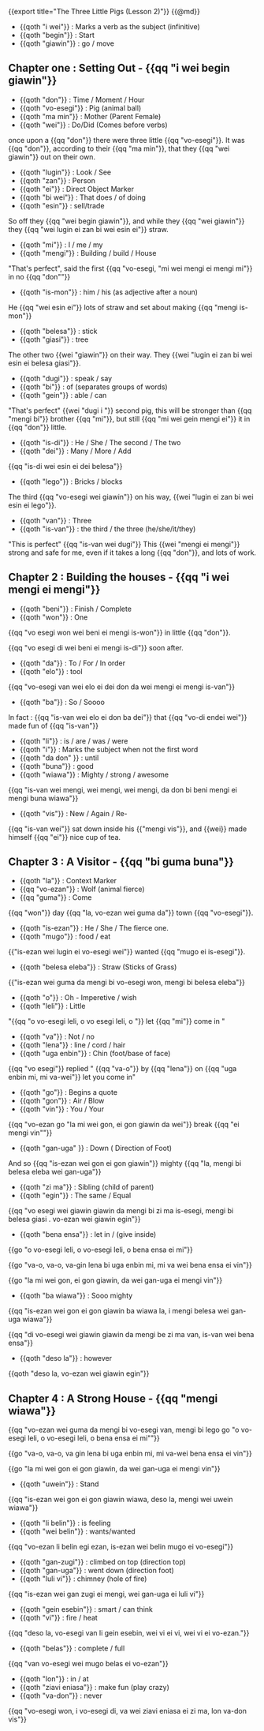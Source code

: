 {{export title="The Three Little Pigs (Lesson 2)"}}
{{@md}}

- {{qoth "i wei"}} : Marks a verb as the subject (infinitive)
- {{qoth "begin"}} : Start 
- {{qoth "giawin"}} : go / move

## Chapter one : Setting Out - {{qq "i wei begin giawin"}}

- {{qoth "don"}} : Time / Moment / Hour
- {{qoth "vo-esegi"}} : Pig (animal ball)
- {{qoth "ma min"}} : Mother (Parent Female)
- {{qoth "wei"}} : Do/Did (Comes before verbs)

once upon a {{qq "don"}} there were three little {{qq "vo-esegi"}}. It was {{qq "don"}}, according to their {{qq "ma min"}}, that they {{qq "wei giawin"}} out on their own.

- {{qoth "lugin"}} : Look / See
- {{qoth "zan"}} : Person
- {{qoth "ei"}} : Direct Object Marker
- {{qoth "bi wei"}} : That does / of doing
- {{qoth "esin"}} : sell/trade

So off they {{qq "wei begin giawin"}}, and while they {{qq "wei giawin"}} they {{qq "wei lugin ei zan bi wei esin ei"}} straw. 

- {{qoth "mi"}} : I / me / my 
- {{qoth "mengi"}} : Building / build / House

"That's perfect", said the first {{qq "vo-esegi, \"mi wei mengi ei mengi mi"}} in no {{qq "don\""}}

- {{qoth "is-mon"}} : him / his (as adjective after a noun)

He {{qq "wei esin ei"}} lots of straw and set about making {{qq "mengi is-mon"}}

- {{qoth "belesa"}} : stick
- {{qoth "giasi"}} : tree

The other two {{wei "giawin"}} on their way. They {{wei "lugin ei zan bi wei esin ei belesa giasi"}}. 

- {{qoth "dugi"}} : speak / say
- {{qoth "bi"}} : of (separates groups of words)
- {{qoth "gein"}} : able / can

"That's perfect" {{wei "dugi i "}} second pig, this will be stronger than {{qq "mengi bi"}} brother {{qq "mi"}}, but still {{qq "mi wei gein mengi ei"}} it in {{qq "don"}} little.

- {{qoth "is-di"}} : He / She / The second / The two 
- {{qoth "dei"}} : Many / More / Add

{{qq "is-di wei esin ei dei belesa"}} 

- {{qoth "lego"}} : Bricks / blocks

The third {{qq "vo-esegi wei giawin"}} on his way, {{wei "lugin ei zan bi wei esin ei lego"}}.

- {{qoth "van"}} : Three
- {{qoth "is-van"}} : the third / the three (he/she/it/they)

"This is perfect" {{qq "is-van wei dugi"}} This {{wei "mengi ei mengi"}} strong and safe for me, even if it takes a long {{qq "don"}}, and lots of work.

## Chapter 2 : Building the houses - {{qq "i wei mengi ei mengi"}}

- {{qoth "beni"}} : Finish / Complete
- {{qoth "won"}} : One

{{qq "vo esegi won wei beni ei mengi is-won"}} in little {{qq "don"}}. 

{{qq "vo esegi di wei beni ei mengi is-di"}} soon after.

- {{qoth "da"}} : To / For / In order
- {{qoth "elo"}} : tool

{{qq "vo-esegi van wei elo ei dei don da wei mengi ei mengi is-van"}}

- {{qoth "ba"}} : So / Soooo 

In fact : {{qq "is-van wei elo ei don ba dei"}} that {{qq "vo-di endei wei"}} made fun of {{qq "is-van"}}

- {{qoth "li"}} : is / are / was / were
- {{qoth "i"}} : Marks the subject when not the first word
- {{qoth "da don" }} : until 
- {{qoth "buna"}} : good
- {{qoth "wiawa"}} : Mighty / strong / awesome

{{qq "is-van wei mengi, wei mengi, wei mengi, da don bi beni mengi ei mengi buna wiawa"}} 

- {{qoth "vis"}} : New / Again / Re-

{{qq "is-van wei"}} sat down inside his {{"mengi vis"}}, and {{wei}} made himself {{qq "ei"}} nice cup of tea.

## Chapter 3 : A Visitor - {{qq "bi guma buna"}}

- {{qoth "la"}} : Context Marker
- {{qq "vo-ezan"}} : Wolf (animal fierce)
- {{qq "guma"}} : Come

{{qq "won"}} day {{qq "la, vo-ezan wei guma da"}} town {{qq "vo-esegi"}}.

- {{qoth "is-ezan"}} : He / She / The fierce one.
- {{qoth "mugo"}} : food / eat

{{"is-ezan wei lugin ei vo-esegi wei"}} wanted {{qq "mugo ei is-esegi"}}.

- {{qoth "belesa eleba"}} : Straw (Sticks of Grass)

{{"is-ezan wei guma da mengi bi vo-esegi won, mengi bi belesa eleba"}} 

- {{qoth "o"}} : Oh - Imperetive / wish  
- {{qoth "leli"}} : Little

"{{qq "o vo-esegi leli, o vo esegi leli, o "}} let {{qq "mi"}} come in "

- {{qoth "va"}} : Not / no
- {{qoth "lena"}} : line / cord / hair
- {{qoth "uga enbin"}} : Chin (foot/base of face)

{{qq "vo esegi"}} replied " {{qq "va-o"}} by {{qq "lena"}} on {{qq "uga enbin mi, mi va-wei"}} let you come in"

- {{qoth "go"}} : Begins a quote
- {{qoth "gon"}} : Air  / Blow
- {{qoth "vin"}} : You / Your

{{qq "vo-ezan go \"la mi wei gon, ei gon giawin da wei"}} break {{qq "ei mengi vin\""}}

- {{qoth "gan-uga" }} : Down ( Direction of Foot)

And so {{qq "is-ezan wei gon ei gon giawin"}} mighty {{qq "la, mengi bi belesa eleba wei gan-uga"}}

- {{qoth "zi ma"}} : Sibling (child of parent)
- {{qoth "egin"}} : The same / Equal 

{{qq "vo esegi wei giawin giawin da mengi bi zi ma is-esegi, mengi bi belesa giasi  . vo-ezan wei giawin egin"}}

- {{qoth "bena ensa"}} : let in / (give inside)

{{go "o vo-esegi leli, o vo-esegi leli, o bena ensa ei mi"}}

{{go "va-o, va-o, va-gin lena bi uga enbin mi, mi va wei bena ensa ei vin"}}

{{go "la mi wei gon, ei gon giawin, da wei gan-uga ei mengi vin"}}

- {{qoth "ba wiawa"}} : Sooo mighty

{{qq "is-ezan wei gon ei gon giawin ba wiawa la, i mengi belesa wei gan-uga wiawa"}}

{{qq "di vo-esegi wei giawin giawin da mengi be zi ma van, is-van wei bena ensa"}}

- {{qoth "deso la"}} : however

{{qoth "deso la, vo-ezan wei giawin egin"}}

## Chapter 4 : A Strong House - {{qq "mengi wiawa"}} 

{{qq "vo-ezan wei guma da mengi bi vo-esegi van, mengi bi lego go \"o vo-esegi leli, o vo-esegi leli, o bena ensa ei mi\""}}

{{go "va-o, va-o, va gin lena bi uga enbin mi, mi va-wei bena ensa ei vin"}}

{{go "la mi wei gon ei gon giawin, da wei gan-uga ei mengi vin"}}

- {{qoth "uwein"}} : Stand

{{qq "is-ezan wei gon ei gon giawin wiawa, deso la, mengi wei uwein wiawa"}}

- {{qoth "li belin"}} : is feeling 
- {{qoth "wei belin"}} : wants/wanted

{{qq "vo-ezan li belin egi ezan, is-ezan wei belin mugo ei vo-esegi"}}

- {{qoth "gan-zugi"}} : climbed on top (direction top)
- {{qoth "gan-uga"}} : went down (direction foot)
- {{qoth "luli vi"}} : chimney (hole of fire)

{{qq "is-ezan wei gan zugi ei mengi, wei gan-uga ei luli vi"}}

- {{qoth "gein esebin"}} : smart / can think
- {{qoth "vi"}} : fire / heat

{{qq "deso la, vo-esegi van li gein esebin, wei vi ei vi, wei vi ei vo-ezan."}}

- {{qoth "belas"}} : complete / full

{{qq "van vo-esegi wei mugo belas ei vo-ezan"}}

- {{qoth "lon"}} : in / at
- {{qoth "ziavi eniasa"}} : make fun (play crazy)
- {{qoth "va-don"}} : never

{{qq "vo-esegi won, i vo-esegi di, va wei ziavi eniasa ei zi ma, lon va-don vis"}}








